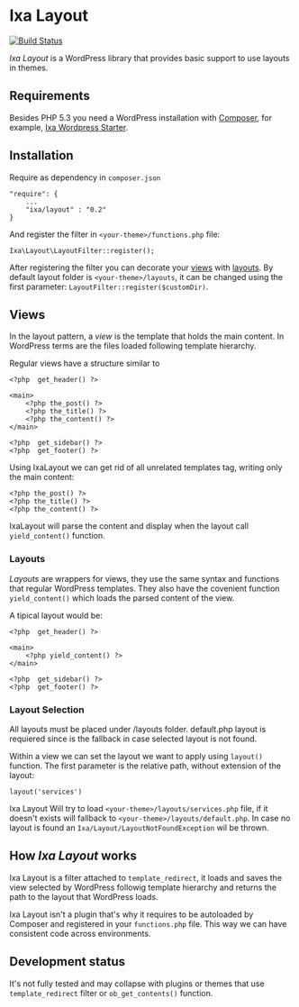 # Ixa Layout

[![Build Status](https://travis-ci.org/cesarhdz/ixa-layout.png?branch=master)](https://travis-ci.org/cesarhdz/ixa-layout)

<dfn>Ixa Layout</dfn> is a WordPress library that provides basic support to use layouts in themes.

## Requirements

Besides PHP 5.3 you need a WordPress installation with [Composer], for example, [Ixa Wordpress Starter].

[composer]: http://getcomposer.org 
[Ixa Wordpress Starter]: http://github.com/cesarhdz/ixa-wordpress-starter

## Installation 
 
Require as dependency in `composer.json`

    "require": {
        ...
        "ixa/layout" : "0.2"
    } 

And register the filter in `<your-theme>/functions.php` file:

    Ixa\Layout\LayoutFilter::register();

After registering the filter you can decorate your [views](#views) with [layouts](#layouts). By default layout folder is `<your-theme>/layouts`, it can be changed using the first parameter: `LayoutFilter::register($customDir)`.

## Views 

In the layout pattern, a <dfn>view</dfn> is the template that holds the main content. In WordPress terms are the files loaded following template hierarchy.

Regular views have a structure similar to

````
<?php  get_header() ?>

<main>
    <?php the_post() ?>
    <?php the_title() ?>
    <?php the_content() ?>
</main>

<?php  get_sidebar() ?>
<?php  get_footer() ?>
````

Using IxaLayout we can get rid of all unrelated templates tag, writing only the main content:

````
<?php the_post() ?>
<?php the_title() ?>
<?php the_content() ?>
````

IxaLayout will parse the content and display when the layout call `yield_content()` function.
 

### Layouts

<dfn>Layouts</dfn> are wrappers for views, they use the same syntax and functions that regular WordPress templates. They also have the covenient function  `yield_content()` which loads the parsed content of the view. 

A tipical layout would be:

````
<?php  get_header() ?>

<main>
    <?php yield_content() ?>
</main>

<?php  get_sidebar() ?>
<?php  get_footer() ?>
````

### Layout Selection

All layouts must be placed under <your-theme>/layouts folder. default.php layout is requiered since is the fallback in case selected layout is not found.

Within a view we can set the layout we want to apply using `layout()` function. The first parameter is the relative path, without extension of the layout:

    layout('services')

Ixa Layout Will try to load `<your-theme>/layouts/services.php` file, if it doesn't exists will fallback to  `<your-theme>/layouts/default.php`. In case no layout is found an `Ixa/Layout/LayoutNotFoundException` wil be thrown.


## How _Ixa Layout_ works

Ixa Layout is a filter attached to `template_redirect`, it loads and saves the view selected by WordPress followig template hierarchy and returns the path to the layout that WordPress loads.

Ixa Layout isn't a plugin that's why it requires to be autoloaded by Composer and registered in your `functions.php` file. This way we can have consistent code across environments.
 

## Development status

It's not fully tested and may collapse with plugins or themes that use `template_redirect` filter or `ob_get_contents()` function.
